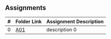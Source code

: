 ##  Assignments

|   #   | Folder Link | Assignment Description |
| :---: | ----------- | ---------------------- |
|   0   | <a href="https://github.com/AnvithaYalamanchili/5373-MobileApps/blob/main/Assignments/README.md">A01</a>     | description 0          |
